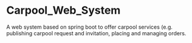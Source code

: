 # Carpool_Web_System
A web system based on spring boot to offer carpool services (e.g. publishing carpool request and invitation, placing and managing orders.
